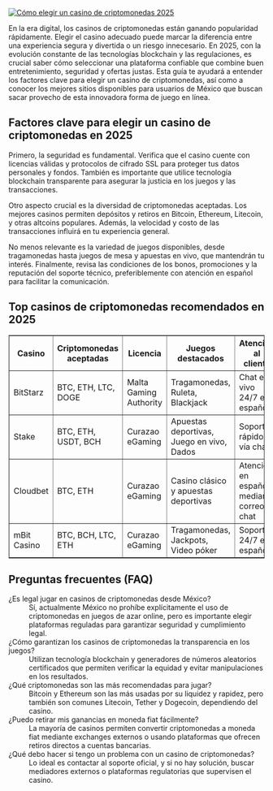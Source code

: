 [![Cómo elegir un casino de criptomonedas 2025](https://123-caf.pages.dev/gitsignup.png)](https://vrmoo.ru/Bt82HjjY)

<p>En la era digital, los casinos de criptomonedas están ganando popularidad rápidamente. Elegir el casino adecuado puede marcar la diferencia entre una experiencia segura y divertida o un riesgo innecesario. En 2025, con la evolución constante de las tecnologías blockchain y las regulaciones, es crucial saber cómo seleccionar una plataforma confiable que combine buen entretenimiento, seguridad y ofertas justas. Esta guía te ayudará a entender los factores clave para elegir un casino de criptomonedas, así como a conocer los mejores sitios disponibles para usuarios de México que buscan sacar provecho de esta innovadora forma de juego en línea.</p>  <h2>Factores clave para elegir un casino de criptomonedas en 2025</h2> <p>Primero, la seguridad es fundamental. Verifica que el casino cuente con licencias válidas y protocolos de cifrado SSL para proteger tus datos personales y fondos. También es importante que utilice tecnología blockchain transparente para asegurar la justicia en los juegos y las transacciones.</p> <p>Otro aspecto crucial es la diversidad de criptomonedas aceptadas. Los mejores casinos permiten depósitos y retiros en Bitcoin, Ethereum, Litecoin, y otras altcoins populares. Además, la velocidad y costo de las transacciones influirá en tu experiencia general.</p> <p>No menos relevante es la variedad de juegos disponibles, desde tragamonedas hasta juegos de mesa y apuestas en vivo, que mantendrán tu interés. Finalmente, revisa las condiciones de los bonos, promociones y la reputación del soporte técnico, preferiblemente con atención en español para facilitar la comunicación.</p>  <h2>Top casinos de criptomonedas recomendados en 2025</h2> <table border="1" cellpadding="8" cellspacing="0">   <thead>     <tr>       <th>Casino</th>       <th>Criptomonedas aceptadas</th>       <th>Licencia</th>       <th>Juegos destacados</th>       <th>Atención al cliente</th>     </tr>   </thead>   <tbody>     <tr>       <td>BitStarz</td>       <td>BTC, ETH, LTC, DOGE</td>       <td>Malta Gaming Authority</td>       <td>Tragamonedas, Ruleta, Blackjack</td>       <td>Chat en vivo 24/7 en español</td>     </tr>     <tr>       <td>Stake</td>       <td>BTC, ETH, USDT, BCH</td>       <td>Curazao eGaming</td>       <td>Apuestas deportivas, Juego en vivo, Dados</td>       <td>Soporte rápido vía chat</td>     </tr>     <tr>       <td>Cloudbet</td>       <td>BTC, ETH</td>       <td>Curazao eGaming</td>       <td>Casino clásico y apuestas deportivas</td>       <td>Atención en español mediante correo y chat</td>     </tr>     <tr>       <td>mBit Casino</td>       <td>BTC, BCH, LTC, ETH</td>       <td>Curazao eGaming</td>       <td>Tragamonedas, Jackpots, Video póker</td>       <td>Soporte 24/7 en español</td>     </tr>   </tbody> </table>  <h2>Preguntas frecuentes (FAQ)</h2> <dl>   <dt>¿Es legal jugar en casinos de criptomonedas desde México?</dt>   <dd>Sí, actualmente México no prohíbe explícitamente el uso de criptomonedas en juegos de azar online, pero es importante elegir plataformas reguladas para garantizar seguridad y cumplimiento legal.</dd>    <dt>¿Cómo garantizan los casinos de criptomonedas la transparencia en los juegos?</dt>   <dd>Utilizan tecnología blockchain y generadores de números aleatorios certificados que permiten verificar la equidad y evitar manipulaciones en los resultados.</dd>    <dt>¿Qué criptomonedas son las más recomendadas para jugar?</dt>   <dd>Bitcoin y Ethereum son las más usadas por su liquidez y rapidez, pero también son comunes Litecoin, Tether y Dogecoin, dependiendo del casino.</dd>    <dt>¿Puedo retirar mis ganancias en moneda fiat fácilmente?</dt>   <dd>La mayoría de casinos permiten convertir criptomonedas a moneda fiat mediante exchanges externos o usando plataformas que ofrecen retiros directos a cuentas bancarias.</dd>    <dt>¿Qué debo hacer si tengo un problema con un casino de criptomonedas?</dt>   <dd>Lo ideal es contactar al soporte oficial, y si no hay solución, buscar mediadores externos o plataformas regulatorias que supervisen el casino.</dd> </dl>